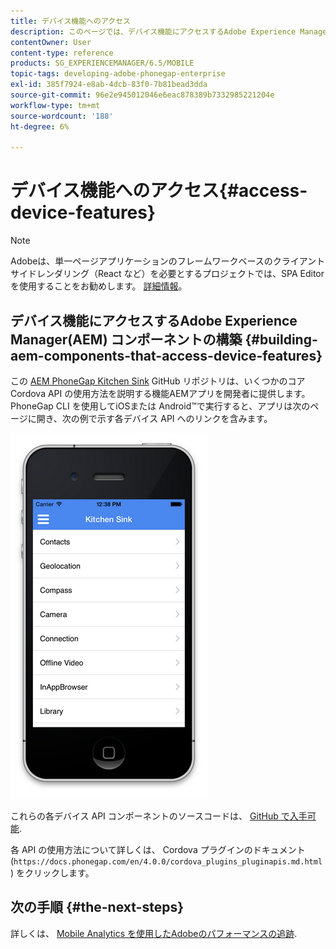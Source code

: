 ```yaml
---
title: デバイス機能へのアクセス
description: このページでは、デバイス機能にアクセスするAdobe Experience Manager(AEM) コンポーネントの構築について説明します。 AEM PhoneGap Kitchen Sink GitHub リポジトリは、いくつかのコア Cordova API の使用を説明する機能的なAEMアプリを開発者に提供します。
contentOwner: User
content-type: reference
products: SG_EXPERIENCEMANAGER/6.5/MOBILE
topic-tags: developing-adobe-phonegap-enterprise
exl-id: 385f7924-e8ab-4dcb-83f0-7b81bead3dda
source-git-commit: 96e2e945012046e6eac878389b7332985221204e
workflow-type: tm+mt
source-wordcount: '188'
ht-degree: 6%

---
```


# デバイス機能へのアクセス{#access-device-features}

>[!NOTE]
>
>Adobeは、単一ページアプリケーションのフレームワークベースのクライアントサイドレンダリング（React など）を必要とするプロジェクトでは、SPA Editor を使用することをお勧めします。 [詳細情報](/help/sites-developing/spa-overview.md)。

## デバイス機能にアクセスするAdobe Experience Manager(AEM) コンポーネントの構築 {#building-aem-components-that-access-device-features}

この [AEM PhoneGap Kitchen Sink](https://github.com/blefebvre/aem-phonegap-kitchen-sink) GitHub リポジトリは、いくつかのコア Cordova API の使用方法を説明する機能AEMアプリを開発者に提供します。 PhoneGap CLI を使用してiOSまたは Android™で実行すると、アプリは次のページに開き、次の例で示す各デバイス API へのリンクを含みます。

![chlimage_1-107](assets/chlimage_1-107.png)

これらの各デバイス API コンポーネントのソースコードは、 [GitHub で入手可能](https://github.com/blefebvre/aem-phonegap-kitchen-sink/tree/master/content/src/main/content/jcr_root/apps/brucelefebvre/kitchen-sink/components).

各 API の使用方法について詳しくは、 Cordova プラグインのドキュメント (`https://docs.phonegap.com/en/4.0.0/cordova_plugins_pluginapis.md.html`) をクリックします。

## 次の手順 {#the-next-steps}

詳しくは、 [Mobile Analytics を使用したAdobeのパフォーマンスの追跡](/help/mobile/phonegap-intro-to-app-analytics.md).
